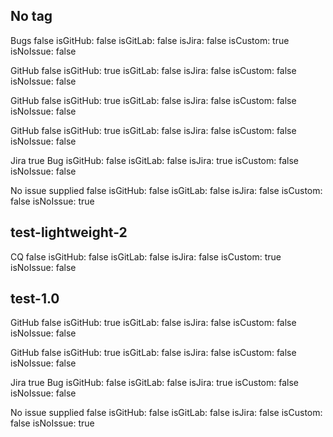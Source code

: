 ## No tag

Bugs
false 
isGitHub: false
isGitLab: false
isJira: false
isCustom: true
isNoIssue: false


GitHub
false 
isGitHub: true
isGitLab: false
isJira: false
isCustom: false
isNoIssue: false


GitHub
false 
isGitHub: true
isGitLab: false
isJira: false
isCustom: false
isNoIssue: false


GitHub
false 
isGitHub: true
isGitLab: false
isJira: false
isCustom: false
isNoIssue: false


Jira
true Bug
isGitHub: false
isGitLab: false
isJira: true
isCustom: false
isNoIssue: false


No issue supplied
false 
isGitHub: false
isGitLab: false
isJira: false
isCustom: false
isNoIssue: true

## test-lightweight-2

CQ
false 
isGitHub: false
isGitLab: false
isJira: false
isCustom: true
isNoIssue: false

## test-1.0

GitHub
false 
isGitHub: true
isGitLab: false
isJira: false
isCustom: false
isNoIssue: false


GitHub
false 
isGitHub: true
isGitLab: false
isJira: false
isCustom: false
isNoIssue: false


Jira
true Bug
isGitHub: false
isGitLab: false
isJira: true
isCustom: false
isNoIssue: false


No issue supplied
false 
isGitHub: false
isGitLab: false
isJira: false
isCustom: false
isNoIssue: true